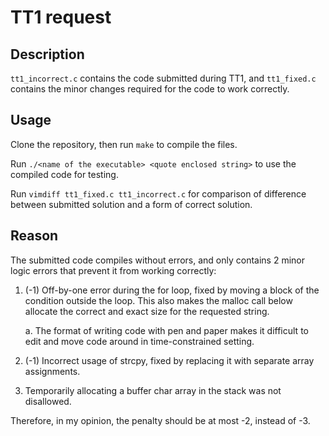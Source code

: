 # TT1 request

## Description

`tt1_incorrect.c` contains the code submitted during TT1,
and `tt1_fixed.c` contains the minor changes required
for the code to work correctly.

## Usage

Clone the repository, then run `make` to compile the files.

Run `./<name of the executable> <quote enclosed string>` to use the compiled
code for testing.

Run `vimdiff tt1_fixed.c tt1_incorrect.c` for comparison of difference between
submitted solution and a form of correct solution.

## Reason

The submitted code compiles without errors, and only contains 2 minor logic 
errors that prevent it from working correctly:

1. (-1) Off-by-one error during the for loop, fixed by moving a block of the
condition outside the loop. This also makes the malloc call below allocate the
correct and exact size for the requested string.

    a. The format of writing code with pen and paper makes it difficult
to edit and move code around in time-constrained setting.

2. (-1) Incorrect usage of strcpy, fixed by replacing it with separate array 
assignments.

3. Temporarily allocating a buffer char array in the stack was not disallowed.

Therefore, in my opinion, the penalty should be at most -2, instead of -3.
